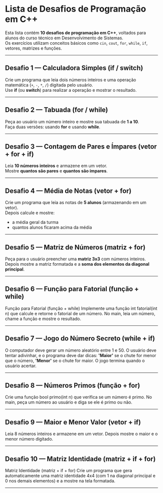 # Lista de Desafios de Programação em C++

Esta lista contém **10 desafios de programação em C++**, voltados para alunos do curso técnico em Desenvolvimento de Sistemas.  
Os exercícios utilizam conceitos básicos como `cin`, `cout`, `for`, `while`, `if`, vetores, matrizes e funções.  

---

## Desafio 1 — Calculadora Simples (if / switch)
Crie um programa que leia dois números inteiros e uma operação matemática (`+`, `-`, `*`, `/`) digitada pelo usuário.  
Use **if** (ou **switch**) para realizar a operação e mostrar o resultado.

---

## Desafio 2 — Tabuada (for / while)
Peça ao usuário um número inteiro e mostre sua tabuada de **1 a 10**.  
Faça duas versões: usando **for** e usando **while**.

---

## Desafio 3 — Contagem de Pares e Ímpares (vetor + for + if)
Leia **10 números inteiros** e armazene em um vetor.  
Mostre **quantos são pares** e **quantos são ímpares**.

---

## Desafio 4 — Média de Notas (vetor + for)
Crie um programa que leia as notas de **5 alunos** (armazenando em um vetor).  
Depois calcule e mostre:
- a média geral da turma  
- quantos alunos ficaram acima da média  

---

## Desafio 5 — Matriz de Números (matriz + for)
Peça para o usuário preencher uma **matriz 3x3** com números inteiros.  
Depois mostre a matriz formatada e a **soma dos elementos da diagonal principal**.

---

## Desafio 6 — Função para Fatorial (função + while)
Função para Fatorial (função + while)
Implemente uma função int fatorial(int n) que calcule e retorne o fatorial de um número. No
main, leia um número, chame a função e mostre o resultado.

---

## Desafio 7 — Jogo do Número Secreto (while + if)
O computador deve gerar um número aleatório entre 1 e 50. O usuário deve tentar 
adivinhar, e o programa deve dar dicas: **'Maior'** se o chute for menor que o número, **'Menor'**
se o chute for maior. O jogo termina quando o usuário acertar.

--- 

## Desafio 8 — Números Primos (função + for)
Crie uma função bool primo(int n) que verifica se um número é primo. No main, peça um
número ao usuário e diga se ele é primo ou não.

---

## Desafio 9 — Maior e Menor Valor (vetor + if)
Leia 8 números inteiros e armazene em um vetor. Depois mostre o maior e o menor número
digitado.

---

## Desafio 10 — Matriz Identidade (matriz + if + for)
Matriz Identidade (matriz + if + for)
Crie um programa que gera automaticamente uma matriz identidade 4x4 (com 1 na
diagonal principal e 0 nos demais elementos) e a mostre na tela formatada.

---

